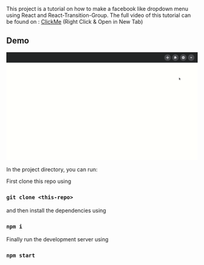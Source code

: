 This project is a tutorial on how to make a facebook like dropdown menu using React and React-Transition-Group. The full video of this tutorial can be found on : <a href="https://youtu.be/QJ830RHCbo8">ClickMe</a> (Right Click & Open in New Tab)

## Demo

<img src="public/facebook-drop-down.gif">

In the project directory, you can run:

First clone this repo using
### `git clone <this-repo>`

and then install the dependencies using
### `npm i`

Finally run the development server using
### `npm start`